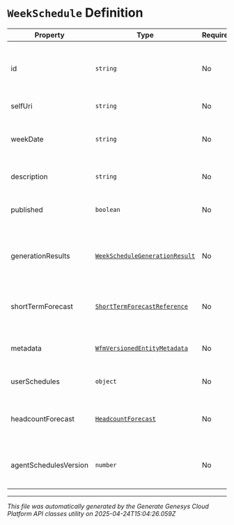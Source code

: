 # `WeekSchedule` Definition

| Property | Type | Required | Description |
|----------|------|----------|-------------|
| id | `string` | No | The globally unique identifier for the object. |
| selfUri | `string` | No | The URI for this object |
| weekDate | `string` | No | First day of this week schedule in yyyy-MM-dd format |
| description | `string` | No | Description of the week schedule |
| published | `boolean` | No | Whether the week schedule is published |
| generationResults | [`WeekScheduleGenerationResult`](weekschedulegenerationresult-definition.md) | No | Summary of the results from the schedule run |
| shortTermForecast | [`ShortTermForecastReference`](shorttermforecastreference-definition.md) | No | Short term forecast associated with this schedule |
| metadata | [`WfmVersionedEntityMetadata`](wfmversionedentitymetadata-definition.md) | No | Version metadata for this work plan |
| userSchedules | `object` | No | User schedules in the week |
| headcountForecast | [`HeadcountForecast`](headcountforecast-definition.md) | No | Headcount information for the week schedule |
| agentSchedulesVersion | `number` | No | Version of agent schedules in the week schedule |

---

*This file was automatically generated by the Generate Genesys Cloud Platform API classes utility on 2025-04-24T15:04:26.059Z*